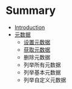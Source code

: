 # Summary

* [Introduction](README.md)
* [元数据](metadata.md)
   * [设置元数据](metadata_set.md)
   * [获取元数据](metatada_get.md)
   * 删除元数据
   * 列举所有元数据
   * 列举基本元数据
   * 列举自定义元数据


